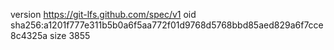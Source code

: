 version https://git-lfs.github.com/spec/v1
oid sha256:a1201f777e311b5b0a6f5aa772f01d9768d5768bbd85aed829a6f7cce8c4325a
size 3855
